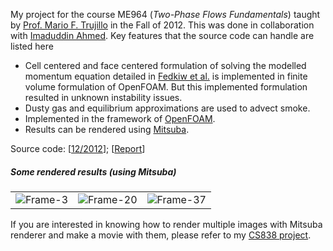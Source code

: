 My project for the course ME964 (_Two-Phase Flows Fundamentals_) taught by [Prof. Mario F. Trujillo] in the Fall of 2012. This was done in collaboration with [Imaduddin Ahmed]. Key features that the source code can handle are listed here

* Cell centered and face centered formulation of solving the modelled momentum equation detailed in [Fedkiw et al.](http://graphics.ucsd.edu/~henrik/papers/smoke/) is implemented in finite volume formulation of OpenFOAM. But this implemented formulation resulted in unknown instability issues.
* Dusty gas and equilibrium approximations are used to advect smoke.
* Implemented in the framework of [OpenFOAM](http://www.openfoam.com/).
* Results can be rendered using [Mitsuba].

Source code: [[12/2012](smoke-simulation/ME964_ProjectCode.zip "file")]; [[Report](smoke-simulation/ME964_ProjectReport.pdf "file")]

##### Some rendered results (using Mitsuba)

| | | |
|-|-|-|
|![Frame-3](smoke-simulation/taup_0_frame3.png)|![Frame-20](smoke-simulation/taup_0_frame20.png)|![Frame-37](smoke-simulation/taup_0_frame37.png)|

If you are interested in knowing how to render multiple images with Mitsuba renderer and make a movie with them, please refer to my [CS838 project](project/crystal-growth).

[Prof. Mario F. Trujillo]: http://www.engr.wisc.edu/me/faculty/trujillo_mario.html
[Imaduddin Ahmed]: https://multiphaseflow.erc.wisc.edu/
[Mitsuba]: http://www.mitsuba-renderer.org/